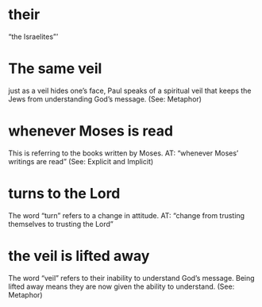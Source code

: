 #  their 
“the Israelites”’
#  The same veil 
just as a veil hides one’s face, Paul speaks of a spiritual veil that keeps
the Jews from understanding God’s message. 
(See: Metaphor)
#  whenever Moses is read 
This is referring to the books written by Moses. AT: “whenever
Moses’ writings are read” (See: Explicit and Implicit)
#  turns to the Lord 
The word “turn” refers to a change in attitude. AT: “change from
trusting themselves to trusting the Lord”
#  the veil is lifted away 
The word “veil” refers to their inability to understand God’s
message. Being lifted away means they are now given the ability to understand. (See:
Metaphor)

